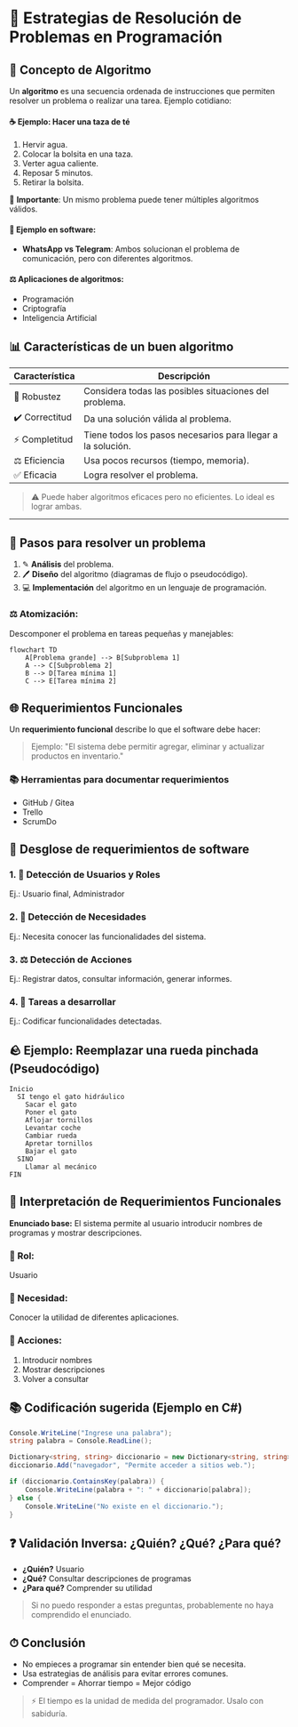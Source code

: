 # 🔨 Estrategias de Resolución de Problemas en Programación

## 🔬 Concepto de Algoritmo

Un **algoritmo** es una secuencia ordenada de instrucciones que permiten resolver un problema o realizar una tarea. Ejemplo cotidiano:

#### ☕ Ejemplo: Hacer una taza de té

1. Hervir agua.
2. Colocar la bolsita en una taza.
3. Verter agua caliente.
4. Reposar 5 minutos.
5. Retirar la bolsita.

📅 **Importante**: Un mismo problema puede tener múltiples algoritmos válidos.

#### 📱 Ejemplo en software:

* **WhatsApp vs Telegram**: Ambos solucionan el problema de comunicación, pero con diferentes algoritmos.

#### ⚖️ Aplicaciones de algoritmos:

* Programación
* Criptografía
* Inteligencia Artificial

## 📊 Características de un buen algoritmo

| Característica | Descripción                                                 |
| -------------- | ----------------------------------------------------------- |
| 🧡 Robustez    | Considera todas las posibles situaciones del problema.      |
| ✔️ Correctitud | Da una solución válida al problema.                         |
| ⚡ Completitud  | Tiene todos los pasos necesarios para llegar a la solución. |
| ⚖️ Eficiencia  | Usa pocos recursos (tiempo, memoria).                       |
| ✅ Eficacia     | Logra resolver el problema.                                 |

> ⚠ Puede haber algoritmos eficaces pero no eficientes. Lo ideal es lograr ambas.

---

## 🧪 Pasos para resolver un problema

1. ✎ **Análisis** del problema.
2. 🖊️ **Diseño** del algoritmo (diagramas de flujo o pseudocódigo).
3. 💻 **Implementación** del algoritmo en un lenguaje de programación.

### ⚖ Atomización:

Descomponer el problema en tareas pequeñas y manejables:

```mermaid
flowchart TD
    A[Problema grande] --> B[Subproblema 1]
    A --> C[Subproblema 2]
    B --> D[Tarea mínima 1]
    C --> E[Tarea mínima 2]
```

## 🌐 Requerimientos Funcionales

Un **requerimiento funcional** describe lo que el software debe hacer:

> Ejemplo: "El sistema debe permitir agregar, eliminar y actualizar productos en inventario."

### 📚 Herramientas para documentar requerimientos

* GitHub / Gitea
* Trello
* ScrumDo

## 👥 Desglose de requerimientos de software

### 1. 💼 Detección de Usuarios y Roles

Ej.: Usuario final, Administrador

### 2. 📝 Detección de Necesidades

Ej.: Necesita conocer las funcionalidades del sistema.

### 3. ⚖ Detección de Acciones

Ej.: Registrar datos, consultar información, generar informes.

### 4. 📅 Tareas a desarrollar

Ej.: Codificar funcionalidades detectadas.

## 🪨 Ejemplo: Reemplazar una rueda pinchada (Pseudocódigo)

```pseudo
Inicio
  SI tengo el gato hidráulico
    Sacar el gato
    Poner el gato
    Aflojar tornillos
    Levantar coche
    Cambiar rueda
    Apretar tornillos
    Bajar el gato
  SINO
    Llamar al mecánico
FIN
```

## 🧰 Interpretación de Requerimientos Funcionales

**Enunciado base:** El sistema permite al usuario introducir nombres de programas y mostrar descripciones.

### 👥 Rol:

Usuario

### 🌟 Necesidad:

Conocer la utilidad de diferentes aplicaciones.

### 🔢 Acciones:

1. Introducir nombres
2. Mostrar descripciones
3. Volver a consultar

## 📚 Codificación sugerida (Ejemplo en C#)

```csharp
Console.WriteLine("Ingrese una palabra");
string palabra = Console.ReadLine();

Dictionary<string, string> diccionario = new Dictionary<string, string>();
diccionario.Add("navegador", "Permite acceder a sitios web.");

if (diccionario.ContainsKey(palabra)) {
    Console.WriteLine(palabra + ": " + diccionario[palabra]);
} else {
    Console.WriteLine("No existe en el diccionario.");
}
```

## ❓ Validación Inversa: ¿Quién? ¿Qué? ¿Para qué?

* **¿Quién?** Usuario
* **¿Qué?** Consultar descripciones de programas
* **¿Para qué?** Comprender su utilidad

> Si no puedo responder a estas preguntas, probablemente no haya comprendido el enunciado.

## ⏱ Conclusión

* No empieces a programar sin entender bien qué se necesita.
* Usa estrategias de análisis para evitar errores comunes.
* Comprender = Ahorrar tiempo = Mejor código

> ⚡ El tiempo es la unidad de medida del programador. Usalo con sabiduría.
